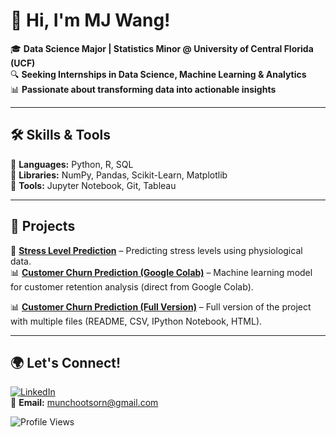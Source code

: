 # 👋 Hi, I'm MJ Wang!  

🎓 **Data Science Major | Statistics Minor @ University of Central Florida (UCF)**  
🔍 **Seeking Internships in Data Science, Machine Learning & Analytics**  
📊 **Passionate about transforming data into actionable insights**  

---

## 🛠 **Skills & Tools**  
🔹 **Languages:** Python, R, SQL  
🔹 **Libraries:** NumPy, Pandas, Scikit-Learn, Matplotlib  
🔹 **Tools:** Jupyter Notebook, Git, Tableau  

---

## 📂 **Projects**  
🚀 **[Stress Level Prediction](https://github.com/MJwangsrivriroj/Stress-Level-Prediction-for-Engineering-Students)** – Predicting stress levels using physiological data.  
📊 **[Customer Churn Prediction (Google Colab)](https://github.com/MJwangsrivriroj/MJwangsriviroj/blob/main/Customer_Churn_Prediction.ipynb)** – Machine learning model for customer retention analysis (direct from Google Colab).

📊 **[Customer Churn Prediction (Full Version)](https://github.com/MJwangsrivriroj/Customer-Churn-Prediction-with-Resampling-Techniques)** – Full version of the project with multiple files (README, CSV, IPython Notebook, HTML).

---

## 🌍 **Let's Connect!**  
[![LinkedIn](https://img.shields.io/badge/LinkedIn-Connect-blue?logo=linkedin)](https://www.linkedin.com/in/munchootsorn/)  
📧 **Email:** munchootsorn@gmail.com  

![Profile Views](https://komarev.com/ghpvc/?username=MJwangsriviroj&label=Profile+Views&color=blue)
